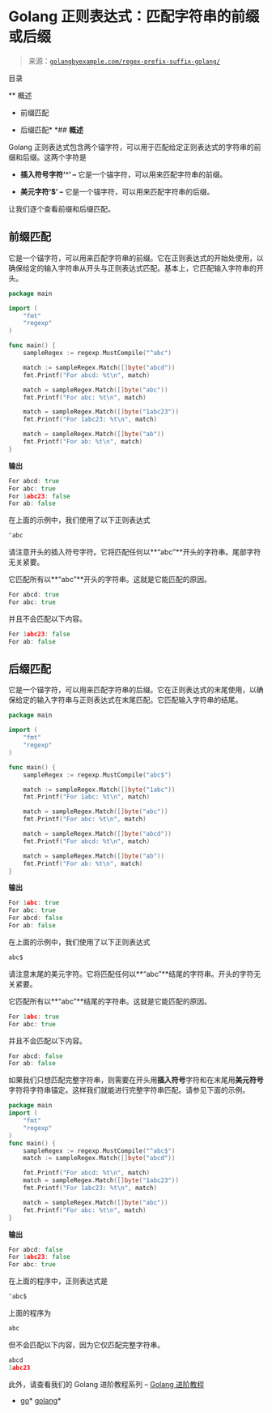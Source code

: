 <!--yml

类别：未分类

日期：2024-10-13 06:36:57

-->

# Golang 正则表达式：匹配字符串的前缀或后缀

> 来源：[`golangbyexample.com/regex-prefix-suffix-golang/`](https://golangbyexample.com/regex-prefix-suffix-golang/)

目录

**   概述

+   前缀匹配

+   后缀匹配*  *## **概述**

Golang 正则表达式包含两个锚字符，可以用于匹配给定正则表达式的字符串的前缀和后缀。这两个字符是

+   **插入符号字符‘^’ –** 它是一个锚字符，可以用来匹配字符串的前缀。

+   **美元字符‘$’ –** 它是一个锚字符，可以用来匹配字符串的后缀。

让我们逐个查看前缀和后缀匹配。

## **前缀匹配**

它是一个锚字符，可以用来匹配字符串的前缀。它在正则表达式的开始处使用，以确保给定的输入字符串从开头与正则表达式匹配。基本上，它匹配输入字符串的开头。

```go
package main

import (
    "fmt"
    "regexp"
)

func main() {
    sampleRegex := regexp.MustCompile("^abc")

    match := sampleRegex.Match([]byte("abcd"))
    fmt.Printf("For abcd: %t\n", match)

    match = sampleRegex.Match([]byte("abc"))
    fmt.Printf("For abc: %t\n", match)

    match = sampleRegex.Match([]byte("1abc23"))
    fmt.Printf("For 1abc23: %t\n", match)

    match = sampleRegex.Match([]byte("ab"))
    fmt.Printf("For ab: %t\n", match)
}
```

**输出**

```go
For abcd: true
For abc: true
For 1abc23: false
For ab: false
```

在上面的示例中，我们使用了以下正则表达式

```go
^abc
```

请注意开头的插入符号字符。它将匹配任何以**“abc”**开头的字符串。尾部字符无关紧要。

它匹配所有以**“abc”**开头的字符串。这就是它能匹配的原因。

```go
For abcd: true
For abc: true
```

并且不会匹配以下内容。

```go
For 1abc23: false
For ab: false
```

## **后缀匹配**

它是一个锚字符，可以用来匹配字符串的后缀。它在正则表达式的末尾使用，以确保给定的输入字符串与正则表达式在末尾匹配。它匹配输入字符串的结尾。

```go
package main

import (
	"fmt"
	"regexp"
)

func main() {
	sampleRegex := regexp.MustCompile("abc$")

	match := sampleRegex.Match([]byte("1abc"))
	fmt.Printf("For 1abc: %t\n", match)

	match = sampleRegex.Match([]byte("abc"))
	fmt.Printf("For abc: %t\n", match)

	match = sampleRegex.Match([]byte("abcd"))
	fmt.Printf("For abcd: %t\n", match)

	match = sampleRegex.Match([]byte("ab"))
	fmt.Printf("For ab: %t\n", match)
}
```

**输出**

```go
For 1abc: true
For abc: true
For abcd: false
For ab: false
```

在上面的示例中，我们使用了以下正则表达式

```go
abc$
```

请注意末尾的美元字符。它将匹配任何以**“abc”**结尾的字符串。开头的字符无关紧要。

它匹配所有以**“abc”**结尾的字符串。这就是它能匹配的原因。

```go
For 1abc: true
For abc: true
```

并且不会匹配以下内容。

```go
For abcd: false
For ab: false
```

如果我们只想匹配完整字符串，则需要在开头用**插入符号**字符和在末尾用**美元符号**字符将字符串锚定。这样我们就能进行完整字符串匹配。请参见下面的示例。

```go
package main
import (
    "fmt"
    "regexp"
)
func main() {
    sampleRegex := regexp.MustCompile("^abc$")
    match := sampleRegex.Match([]byte("abcd"))

    fmt.Printf("For abcd: %t\n", match)
    match = sampleRegex.Match([]byte("1abc23"))
    fmt.Printf("For 1abc23: %t\n", match)

    match = sampleRegex.Match([]byte("abc"))
    fmt.Printf("For abc: %t\n", match)
}
```

**输出**

```go
For abcd: false
For 1abc23: false
For abc: true
```

在上面的程序中，正则表达式是

```go
^abc$
```

上面的程序为

```go
abc
```

但不会匹配以下内容，因为它仅匹配完整字符串。

```go
abcd
1abc23
```

此外，请查看我们的 Golang 进阶教程系列 – [Golang 进阶教程](https://golangbyexample.com/golang-comprehensive-tutorial/)

+   [go](https://golangbyexample.com/tag/go/)*   [golang](https://golangbyexample.com/tag/golang/)*
